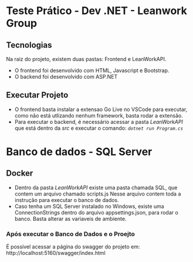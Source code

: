 # Teste Prático - Dev .NET - Leanwork Group

## Tecnologias
Na raiz do projeto, existem duas pastas: Frontend e LeanWorkAPI.
- O frontend foi desenvolvido com HTML, Javascript e Bootstrap.
- O backend foi desenvolvido com ASP.NET

## Executar Projeto
- O frontend basta instalar a extensao Go Live no VSCode para executar, como não está utlizando nenhum framework, basta rodar a extensão.
- Para executar o backend, é necessário acessar a pasta *LeanWorkAPI* que está dentro da *src* e executar o comando: *`dotnet run Program.cs`*

  

# Banco de dados - SQL Server

## Docker
- Dentro da pasta *LeanWorkAPI* existe uma pasta chamada SQL, que contem um arquivo chamado scripts.js
Nesse arquivo contem toda a instrução para executar o banco de dados.
- Caso tenha um SQL Server instalado no Windows, existe uma ConnectionStrings dentro do arquivo appsettings.json, para rodar o banco. Basta alterar as variaveis de ambiente.

### Após executar o Banco de Dados e o Proejto
É possível acessar a página do swagger do projeto em: http://localhost:5160/swagger/index.html
